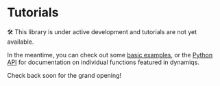 # Tutorials

:hammer_and_wrench: This library is under active development and tutorials are not yet available.

In the meantime, you can check out some [basic examples](../getting_started/examples.ipynb), or the [Python API](../python_api/utils.md) for documentation on individual functions featured in dynamiqs.

Check back soon for the grand opening!
